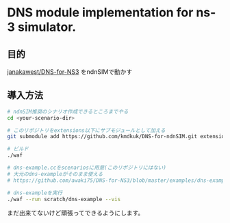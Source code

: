 # DNS module implementation for ns-3 simulator.

## 目的

[janakawest/DNS-for-NS3](https://github.com/janakawest/DNS-for-NS3) をndnSIMで動かす


## 導入方法

```sh
# ndnSIM推奨のシナリオ作成できるところまでやる
cd <your-scenario-dir>

# このリポジトリをextensions以下にサブモジュールとして加える
git submodule add https://github.com/kmdkuk/DNS-for-ndnSIM.git extensions/dns

# ビルド
./waf

# dns-example.ccをscenariosに用意(このリポジトリにはない)
# 大元のdns-exampleがそのまま使える
# https://github.com/awaki75/DNS-for-NS3/blob/master/examples/dns-example.cc

# dns-exampleを実行
./waf --run scratch/dns-example --vis
```

まだ出来てないけど頑張ってできるようにします。
